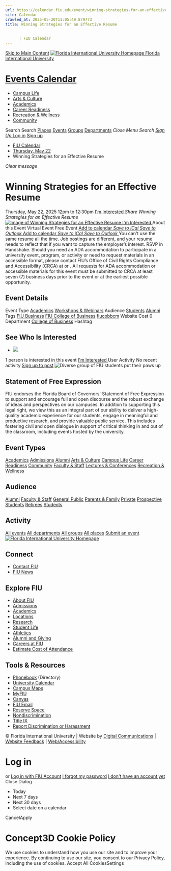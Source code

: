```yaml
---
url: https://calendar.fiu.edu/event/winning-strategies-for-an-effective-resume-4666
site: Calendar
crawled_at: 2025-05-20T11:05:49.879773
title: Winning Strategies for an Effective Resume
    
    
      | FIU Calendar
---
```


[Skip to Main Content](https://calendar.fiu.edu/event/winning-strategies-for-an-effective-resume-4666#main-content)
[![Florida International University Homepage](https://digicdn.fiu.edu/core/_assets/images/logo-top.png) Florida International University](https://www.fiu.edu)
# [Events Calendar ](https://calendar.fiu.edu/)
  * [Campus Life](https://calendar.fiu.edu/calendar?event_types%5B%5D=127595)
  * [Arts & Culture](https://calendar.fiu.edu/calendar?event_types%5B%5D=127590)
  * [Academics](https://calendar.fiu.edu/calendar?event_types%5B%5D=127582)
  * [Career Readiness](https://calendar.fiu.edu/calendar?event_types%5B%5D=127584)
  * [Recreation & Wellness](https://calendar.fiu.edu/calendar?event_types%5B%5D=127603)
  * [Community](https://calendar.fiu.edu/calendar?event_types%5B%5D=127601)


Search Search
[Places](https://calendar.fiu.edu/search/places) [Events](https://calendar.fiu.edu/calendar) [Groups](https://calendar.fiu.edu/search/groups) [Departments](https://calendar.fiu.edu/search/departments)
_Close Menu_
_Search_ [ _Sign Up_ ](https://calendar.fiu.edu/signup)
[Log in](https://calendar.fiu.edu/auth/shib_login?previous_url=https%3A%2F%2Fcalendar.fiu.edu%2Fevent%2Fwinning-strategies-for-an-effective-resume-4666) [Sign up](https://calendar.fiu.edu/signup)
  * [FIU Calendar](https://calendar.fiu.edu/)
  * [Thursday, May 22](https://calendar.fiu.edu/calendar/day/2025/5/22)
  * Winning Strategies for an Effective Resume


_Clear message_
# Winning Strategies for an Effective Resume
Thursday, May 22, 2025 12pm to 12:30pm 
[ I'm Interested ](https://calendar.fiu.edu/event/49542358763231/confirm?return=https%3A%2F%2Fcalendar.fiu.edu%2Fevent%2Fwinning-strategies-for-an-effective-resume-4666)
_Share Winning Strategies for an Effective Resume_
[ ![Image of Winning Strategies for an Effective Resume](https://localist-images.azureedge.net/photos/49576491328515/card/95dd430d2cd4074094336d42d137f726e9319b98.jpg) ](https://calendar.fiu.edu/photo/49576491328515)
[ I'm Interested ](https://calendar.fiu.edu/event/49542358763231/confirm?return=https%3A%2F%2Fcalendar.fiu.edu%2Fevent%2Fwinning-strategies-for-an-effective-resume-4666)
About this Event
Virtual Event Free Event
[Add to calendar ](https://calendar.fiu.edu/event/winning-strategies-for-an-effective-resume-4666)
[ _Save to iCal_ ](https://calendar.fiu.edu/event/winning-strategies-for-an-effective-resume-4666.ics "Save to iCal") [ _Save to Outlook_ ](https://calendar.fiu.edu/event/winning-strategies-for-an-effective-resume-4666.ics "Save to Outlook")
[Add to calendar ](https://calendar.fiu.edu/event/winning-strategies-for-an-effective-resume-4666)
[ _Save to iCal_ ](https://calendar.fiu.edu/event/winning-strategies-for-an-effective-resume-4666.ics "Save to iCal") [ _Save to Outlook_ ](https://calendar.fiu.edu/event/winning-strategies-for-an-effective-resume-4666.ics "Save to Outlook")
You can't use the same resume all the time. Job postings are different, and your resume needs to reflect that if you want to capture the employer’s interest.
RSVP in Handshake.
Should you need an ADA accommodation to participate in a university event, program, or activity or need to request materials in an accessible format, please contact FIU’s Office of Civil Rights Compliance and Accessibility (CRCA) at or . All requests for ADA accommodation or accessible materials for this event must be submitted to CRCA at least seven (7) business days prior to the event or at the earliest possible opportunity. 
## Event Details
Event Type
[Academics](https://calendar.fiu.edu/search/events?event_types%5B%5D=127582) [Workshops & Webinars](https://calendar.fiu.edu/search/events?event_types%5B%5D=127588)
Audience
[Students](https://calendar.fiu.edu/search/events?event_types%5B%5D=121719) [Alumni](https://calendar.fiu.edu/search/events?event_types%5B%5D=121721)
Tags
[FIU Business](https://calendar.fiu.edu/search/events?event_types%5B%5D=128751) [FIU College of Business](https://calendar.fiu.edu/search/events?event_types%5B%5D=129024) [fiucobbcm](https://calendar.fiu.edu/search/events?event_types%5B%5D=131017)
Website
Cost
0
Department
[College of Business](https://calendar.fiu.edu/department/college_of_business)
Hashtag
##  See Who Is Interested 
  * ![](https://localist-images.azureedge.net/photos/664326/small/7eb1b843932ccca9c16245cc99f64d88370c9c69.jpg)


1 person  is interested in this event
[ I'm Interested ](https://calendar.fiu.edu/event/49542358763231/confirm?return=https%3A%2F%2Fcalendar.fiu.edu%2Fevent%2Fwinning-strategies-for-an-effective-resume-4666)
User Activity
No recent activity
[Sign up to post](https://calendar.fiu.edu/auth/shib_login?previous_url=https%3A%2F%2Fcalendar.fiu.edu%2Fevent%2Fwinning-strategies-for-an-effective-resume-4666)
![Diverse group of FIU students put their paws up](https://www.fiu.edu/_assets/images/thumbnail-students-paw.jpg)
## Statement of Free Expression
FIU endorses the Florida Board of Governors' Statement of Free Expression to support and encourage full and open discourse and the robust exchange of ideas and perspectives on our campuses. In addition to supporting this legal right, we view this as an integral part of our ability to deliver a high-quality academic experience for our students, engage in meaningful and productive research, and provide valuable public service. This includes fostering civil and open dialogue in support of critical thinking in and out of the classroom, including events hosted by the university.
## Event Types
[Academics](https://calendar.fiu.edu/calendar?event_types%5B%5D=127582)
[Admissions](https://calendar.fiu.edu/calendar?event_types%5B%5D=127583)
[Alumni](https://calendar.fiu.edu/calendar?event_types%5B%5D=127589)
[Arts & Culture](https://calendar.fiu.edu/calendar?event_types%5B%5D=127590)
[Campus Life](https://calendar.fiu.edu/calendar?event_types%5B%5D=127595)
[Career Readiness](https://calendar.fiu.edu/calendar?event_types%5B%5D=127584)
[Community](https://calendar.fiu.edu/calendar?event_types%5B%5D=127601)
[Faculty & Staff](https://calendar.fiu.edu/calendar?event_types%5B%5D=127602)
[Lectures & Conferences](https://calendar.fiu.edu/calendar?event_types%5B%5D=127587)
[Recreation & Wellness](https://calendar.fiu.edu/calendar?event_types%5B%5D=127603)
## Audience
[Alumni](https://calendar.fiu.edu/calendar?event_types%5B%5D=121721)
[Faculty & Staff](https://calendar.fiu.edu/calendar?event_types%5B%5D=121720)
[General Public](https://calendar.fiu.edu/calendar?event_types%5B%5D=121722)
[Parents & Family](https://calendar.fiu.edu/calendar?event_types%5B%5D=36918157286658)
[Private](https://calendar.fiu.edu/calendar?event_types%5B%5D=129753)
[Prospective Students](https://calendar.fiu.edu/calendar?event_types%5B%5D=121723)
[Retirees](https://calendar.fiu.edu/calendar?event_types%5B%5D=37290279036119)
[Students](https://calendar.fiu.edu/calendar?event_types%5B%5D=121719)
## Activity
[All events](https://calendar.fiu.edu/search?what=events)
[All departments](https://calendar.fiu.edu/search/departments)
[All groups](https://calendar.fiu.edu/search?what=groups)
[All places](https://calendar.fiu.edu/search?what=places)
[Submit an event](https://calendar.fiu.edu/admin/events/new/basic-information)
[ ![Florida International University Homepage](https://digicdn.fiu.edu/core/_assets/images/footer-logo.svg) ](https://www.fiu.edu/)
## Connect
  * [Contact FIU](https://www.fiu.edu/about/contact-us/index.html)
  * [FIU News](https://news.fiu.edu/)


## Explore FIU
  * [About FIU](https://www.fiu.edu/about/index.html)
  * [Admissions](https://www.fiu.edu/admissions/index.html)
  * [Academics](https://www.fiu.edu/academics/index.html)
  * [Locations](https://www.fiu.edu/locations/index.html)
  * [Research](https://www.fiu.edu/research/index.html)
  * [Student Life](https://www.fiu.edu/student-life/index.html)
  * [Athletics](https://www.fiu.edu/athletics/index.html)
  * [Alumni and Giving](https://www.fiu.edu/alumni-and-giving/index.html)
  * [Careers at FIU](https://hr.fiu.edu/careers/)
  * [Estimate Cost of Attendance](https://onestop.fiu.edu/finances/estimate-your-costs/)


## Tools & Resources
  * [Phonebook](https://phonebook.fiu.edu) (Directory)
  * [University Calendar](https://calendar.fiu.edu/)
  * [Campus Maps](https://campusmaps.fiu.edu/)
  * [MyFIU](https://my.fiu.edu/)
  * [Canvas](https://canvas.fiu.edu)
  * [FIU Email](http://mail.fiu.edu/)
  * [Reserve Space](https://reservespace.fiu.edu/make-reservation/)
  * [Nondiscrimination](https://ace.fiu.edu/civil-rights-and-accessibility/harassment-and-discrimination/)
  * [Title IX](https://ace.fiu.edu/title-ix/)
  * [Report Discrimination or Harassment](https://report.fiu.edu/)


© Florida International University  | Website by [Digital Communications](https://stratcomm.fiu.edu/digital-print/websites/) | [Website Feedback](https://webforms.fiu.edu/view.php?id=370774&element_5=https://calendar.fiu.edu/https://calendar.fiu.edu/) | [Web/Accessibility](https://accessibility.fiu.edu/)
# Log in
or
[Log in with FIU Account](https://calendar.fiu.edu/auth/shib_login?previous_url=https%3A%2F%2Fcalendar.fiu.edu%2Fevent%2Fwinning-strategies-for-an-effective-resume-4666)
[I forgot my password](https://calendar.fiu.edu/auth/forgot) [I don't have an account yet](https://calendar.fiu.edu/signup)
Close Dialog
  * Today
  * Next 7 days
  * Next 30 days
  * Select date on a calendar


CancelApply
# Concept3D Cookie Policy
We use cookies to understand how you use our site and to improve your experience. By continuing to use our site, you consent to our Privacy Policy, including the use of cookies. 
Accept All CookiesSettings
